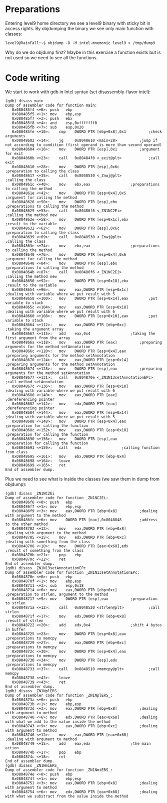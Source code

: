 # Preparations

Entering level9 home directory we see a level9 binary with sticky bit in access rights.
By objdumping the binary we see only main function with classes:

	level9@RainFall:~$ objdump -D -M intel-mnemonic level9 > /tmp/dump9

Why do we do objdump first? Maybe in this exercise a function exists but is not used so we need to see all the functions.

# Code writing

We start to work with gdb in Intel syntax (set disassembly-flavor intel):

	(gdb) disass main
	Dump of assembler code for function main:
	   0x080485f4 <+0>:	push   ebp
	   0x080485f5 <+1>:	mov    ebp,esp
	   0x080485f7 <+3>:	push   ebx
	   0x080485f8 <+4>:	and    esp,0xfffffff0
	   0x080485fb <+7>:	sub    esp,0x20
	   0x080485fe <+10>:	cmp    DWORD PTR [ebp+0x8],0x1			;check arguments
	   0x08048602 <+14>:	jg     0x8048610 <main+28>			;jump if not according to condition (first operand is more than second operand)
	   0x08048604 <+16>:	mov    DWORD PTR [esp],0x1			;argument for exit
	   0x0804860b <+23>:	call   0x80484f0 <_exit@plt>			;call exit
	   0x08048610 <+28>:	mov    DWORD PTR [esp],0x6c			;preparation to calling the class
	   0x08048617 <+35>:	call   0x8048530 <_Znwj@plt>			;calling the class
	   0x0804861c <+40>:	mov    ebx,eax					;preparations to calling the method
	   0x0804861e <+42>:	mov    DWORD PTR [esp+0x4],0x5			;argument for calling the method
	   0x08048626 <+50>:	mov    DWORD PTR [esp],ebx			;preparations to calling the method
	   0x08048629 <+53>:	call   0x80486f6 <_ZN1NC2Ei>			;calling the method new
	   0x0804862e <+58>:	mov    DWORD PTR [esp+0x1c],ebx			;result to the variable
	   0x08048632 <+62>:	mov    DWORD PTR [esp],0x6c			;preparation to calling the class
	   0x08048639 <+69>:	call   0x8048530 <_Znwj@plt>			;calling the class
	   0x0804863e <+74>:	mov    ebx,eax					;preparations to calling the method
	   0x08048640 <+76>:	mov    DWORD PTR [esp+0x4],0x6			;argument for calling the method
	   0x08048648 <+84>:	mov    DWORD PTR [esp],ebx			;preparations to calling the method
	   0x0804864b <+87>:	call   0x80486f6 <_ZN1NC2Ei>			;calling the method new
	   0x08048650 <+92>:	mov    DWORD PTR [esp+0x18],ebx			;result to the variable
	   0x08048654 <+96>:	mov    eax,DWORD PTR [esp+0x1c]			;dealing with variable where we put result with 5
	   0x08048658 <+100>:	mov    DWORD PTR [esp+0x14],eax			;put variable to stack
	   0x0804865c <+104>:	mov    eax,DWORD PTR [esp+0x18]			;dealing with variable where we put result with 6
	   0x08048660 <+108>:	mov    DWORD PTR [esp+0x10],eax			;put variable to stack
	   0x08048664 <+112>:	mov    eax,DWORD PTR [ebp+0xc]			;taking the argument array
	   0x08048667 <+115>:	add    eax,0x4					;taking the first argument from the array
	   0x0804866a <+118>:	mov    eax,DWORD PTR [eax]			;preparing arguments for the method setAnnotation
	   0x0804866c <+120>:	mov    DWORD PTR [esp+0x4],eax			;preparing arguments for the method setAnnotation
	   0x08048670 <+124>:	mov    eax,DWORD PTR [esp+0x14]			;preparing arguments for the method setAnnotation
	   0x08048674 <+128>:	mov    DWORD PTR [esp],eax			;preparing arguments for the method setAnnotation
	   0x08048677 <+131>:	call   0x804870e <_ZN1N13setAnnotationEPc>	;call method setAnnotation
	   0x0804867c <+136>:	mov    eax,DWORD PTR [esp+0x10]			;dealing with variable where we put result with 6
	   0x08048680 <+140>:	mov    eax,DWORD PTR [eax]			;dereferencing pointer
	   0x08048682 <+142>:	mov    edx,DWORD PTR [eax]			;dereferencing pointer
	   0x08048684 <+144>:	mov    eax,DWORD PTR [esp+0x14]			;dealing with variable where we put result with 5
	   0x08048688 <+148>:	mov    DWORD PTR [esp+0x4],eax			;preparation for calling the function
	   0x0804868c <+152>:	mov    eax,DWORD PTR [esp+0x10]			;preparation for calling the function
	   0x08048690 <+156>:	mov    DWORD PTR [esp],eax			;preparation for calling the function
	   0x08048693 <+159>:	call   edx					;calling function from class
	   0x08048695 <+161>:	mov    ebx,DWORD PTR [ebp-0x4]
	   0x08048698 <+164>:	leave
	   0x08048699 <+165>:	ret
	End of assembler dump.

Plus we need to see what is inside the classes (we saw them in dump from objdump):

	(gdb) disass _ZN1NC2Ei
	Dump of assembler code for function _ZN1NC2Ei:
	   0x080486f6 <+0>:	push   ebp
	   0x080486f7 <+1>:	mov    ebp,esp
	   0x080486f9 <+3>:	mov    eax,DWORD PTR [ebp+0x8]			;dealing with argument to the method
	   0x080486fc <+6>:	mov    DWORD PTR [eax],0x8048848		;address to the other method
	   0x08048702 <+12>:	mov    eax,DWORD PTR [ebp+0x8]			;dealing with argument to the method
	   0x08048705 <+15>:	mov    edx,DWORD PTR [ebp+0xc]			;dealing with something from the class
	   0x08048708 <+18>:	mov    DWORD PTR [eax+0x68],edx			;result of something from the class
	   0x0804870b <+21>:	pop    ebp
	   0x0804870c <+22>:	ret
	End of assembler dump.
	(gdb) disass _ZN1N13setAnnotationEPc
	Dump of assembler code for function _ZN1N13setAnnotationEPc:
	   0x0804870e <+0>:	push   ebp
	   0x0804870f <+1>:	mov    ebp,esp
	   0x08048711 <+3>:	sub    esp,0x18
	   0x08048714 <+6>:	mov    eax,DWORD PTR [ebp+0xc]			;preparation to strlen, argument to the method
	   0x08048717 <+9>:	mov    DWORD PTR [esp],eax			;preparation to strlen
	   0x0804871a <+12>:	call   0x8048520 <strlen@plt>			;call strlen
	   0x0804871f <+17>:	mov    edx,DWORD PTR [ebp+0x8]			;result of strlen
	   0x08048722 <+20>:	add    edx,0x4					;shift 4 bytes in buffer 
	   0x08048725 <+23>:	mov    DWORD PTR [esp+0x8],eax			;preparations to memcpy
	   0x08048729 <+27>:	mov    eax,DWORD PTR [ebp+0xc]			;preparations to memcpy
	   0x0804872c <+30>:	mov    DWORD PTR [esp+0x4],eax			;preparations to memcpy
	   0x08048730 <+34>:	mov    DWORD PTR [esp],edx			;preparations to memcpy
	   0x08048733 <+37>:	call   0x8048510 <memcpy@plt>			;call memcpy
	   0x08048738 <+42>:	leave
	   0x08048739 <+43>:	ret
	End of assembler dump.
	(gdb) disass _ZN1NplERS_
	Dump of assembler code for function _ZN1NplERS_:
	   0x0804873a <+0>:	push   ebp
	   0x0804873b <+1>:	mov    ebp,esp
	   0x0804873d <+3>:	mov    eax,DWORD PTR [ebp+0x8]			;dealing with argument to method
	   0x08048740 <+6>:	mov    edx,DWORD PTR [eax+0x68]			;dealing with what we add to the value inside the method
	   0x08048743 <+9>:	mov    eax,DWORD PTR [ebp+0xc]			;dealing with argument to method
	   0x08048746 <+12>:	mov    eax,DWORD PTR [eax+0x68]			;dealing with argument to method
	   0x08048749 <+15>:	add    eax,edx					;the main action
	   0x0804874b <+17>:	pop    ebp
	   0x0804874c <+18>:	ret
	End of assembler dump.
	(gdb) disass _ZN1NmiERS_
	Dump of assembler code for function _ZN1NmiERS_:
	   0x0804874e <+0>:	push   ebp
	   0x0804874f <+1>:	mov    ebp,esp
	   0x08048751 <+3>:	mov    eax,DWORD PTR [ebp+0x8]			;dealing with argument to method
	   0x08048754 <+6>:	mov    edx,DWORD PTR [eax+0x68]			;dealing with what we substract from the value inside the method
	